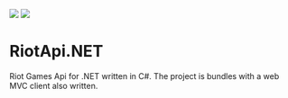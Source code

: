 ![](https://s3-us-west-1.amazonaws.com/riot-api/img/riot-api-landing.png)
![](http://www.brandsoftheworld.com/sites/default/files/styles/logo-thumbnail/public/052011/microsoft_.net_.png?itok=yeSwxY-i)

# RiotApi.NET
Riot Games Api for .NET written in C#. The project is bundles with a web MVC client also written.

